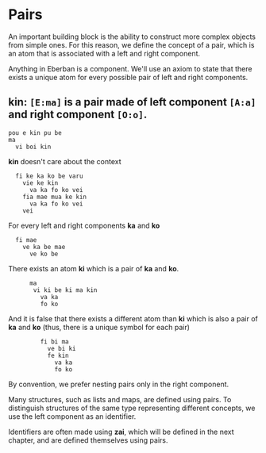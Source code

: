 # Pairs

An important building block is the ability to construct more complex objects
from simple ones. For this reason, we define the concept of a pair, which is an
atom that is associated with a left and right component.

Anything in Eberban is a component. We'll use an axiom to state that there
exists a unique atom for every possible pair of left and right components.

<spoiler>

__kin:__ `[E:ma]` is a pair made of left component `[A:a]` and right component `[O:o]`. 
---
``` 
pou e kin pu be 
ma 
  vi boi kin 
```

__kin__ doesn't care about the context

```
  fi ke ka ko be varu
    vie ke kin
      va ka fo ko vei
    fia mae mua ke kin
      va ka fo ko vei
    vei
```

For every left and right components __ka__ and __ko__ 

``` 
  fi mae 
    ve ka be mae  
      ve ko be 
``` 

There exists an atom __ki__ which is a pair of __ka__ and __ko__. 

``` 
      ma 
       vi ki be ki ma kin  
         va ka 
         fo ko 
``` 

And it is false that there exists a different atom than __ki__ which is also a 
pair of __ka__ and __ko__ (thus, there is a unique symbol for each pair) 

``` 
         fi bi ma 
           ve bi ki 
           fe kin 
             va ka 
             fo ko 
``` 
</spoiler>

By convention, we prefer nesting pairs only in the right component.

Many structures, such as lists and maps, are defined using pairs. To distinguish
structures of the same type representing different concepts, we use the
left component as an identifier.

Identifiers are often made using __zai__, which will be defined in the next
chapter, and are defined themselves using pairs.
